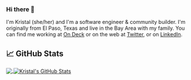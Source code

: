 ### Hi there 👋

I'm Kristal (she/her) and I'm a software engineer & community builder. I'm originally from El Paso, Texas and live in the Bay Area with my family. You can find me working at [On Deck](https://beondeck.com) or on the web at [Twitter][1],  or on [LinkedIn][3].


## &#x1f4c8; GitHub Stats

<a href="https://github.com/KGmajor/KGmajor">
  <img align="center" src="https://github-readme-stats.vercel.app/api/top-langs/?username=KGmajor&hide=go,java,html,tex&title_color=ffffff&text_color=c9cacc&icon_color=2bbc8a&bg_color=1d1f21&langs_count=3" />
</a>
<a href="https://github.com/KGmajor">
  <img align="center" src="https://github-readme-stats.vercel.app/api?username=KGmajor&show_icons=true&line_height=27&count_private=true&title_color=ffffff&text_color=c9cacc&icon_color=2bbc8a&bg_color=1d1f21" alt="Kristal's GitHub Stats" />
</a>
  


<!-- links to your social media accounts -->

[1]: https://twitter.com/kristal_s_
[2]: https://github.com/KGmajor
[3]: https://www.linkedin.com/in/kristalsoman/


<!-- Resources -->
<!-- Icons: https://simpleicons.org/ -->
<!-- GitHub Stats: https://github.com/anuraghazra/github-readme-stats -->
<!-- Emojis: https://emojipedia.org/emoji/ -->
<!-- HTML Emojis: https://www.fileformat.info/index.htm -->
<!-- Shields: https://shields.io/ -->
<!-- Awesome GitHub Profile README: https://github.com/abhisheknaiidu/awesome-github-profile-readme -->

